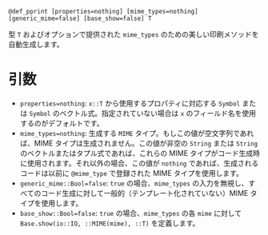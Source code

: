 ```
@def_pprint [properties=nothing] [mime_types=nothing] [generic_mime=false] [base_show=false] T
```

型 `T` およびオプションで提供された `mime_types` のための美しい印刷メソッドを自動生成します。

# 引数

  * `properties=nothing`: `x::T` から使用するプロパティに対応する `Symbol` または `Symbol` のベクトル式。指定されていない場合は `x` のフィールド名を使用するのがデフォルトです。
  * `mime_types=nothing`: 生成する `MIME` タイプ。もしこの値が空文字列であれば、MIME タイプは生成されません。この値が非空の `String` または `String` のベクトルまたはタプル式であれば、これらの MIME タイプがコード生成時に使用されます。それ以外の場合、この値が `nothing` であれば、生成されるコードは以前に `@mime_type` で登録された MIME タイプを使用します。
  * `generic_mime::Bool=false`: `true` の場合、`mime_types` の入力を無視し、すべてのコード生成に対して一般的（テンプレート化されていない）MIME タイプを使用します。
  * `base_show::Bool=false`: `true` の場合、`mime_types` の各 `mime` に対して `Base.show(io::IO, ::MIME(mime), ::T)` を定義します。

